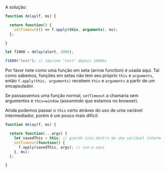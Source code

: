 A solução:

```js run demo
function delay(f, ms) {

  return function() {
    setTimeout(() => f.apply(this, arguments), ms);
  };

}

let f1000 = delay(alert, 1000);

f1000("test"); // imprima "test" depois 1000ms
```

Por favor note como uma função em seta (arrow function) é usada aqui. Tal como sabemos, funções em setas não tem seu próprio `this` e `arguments`, então `f.apply(this, arguments)` recebem `this` e `arguments` a partir de um encapsulador.

Se passassemos uma função normal, `setTimeout` a chamaria sem argumentos e `this=window` (assumindo que estamos no browser).

Ainda podemos passar o `this` certo atráves do uso de uma variável intermediador, porém é um pouco mais difícil:

```js
function delay(f, ms) {

  return function(...args) {
    let savedThis = this; // guarde isto dentro de uma variável intermediador
    setTimeout(function() {
      f.apply(savedThis, args); // use-o aqui
    }, ms);
  };

}
```